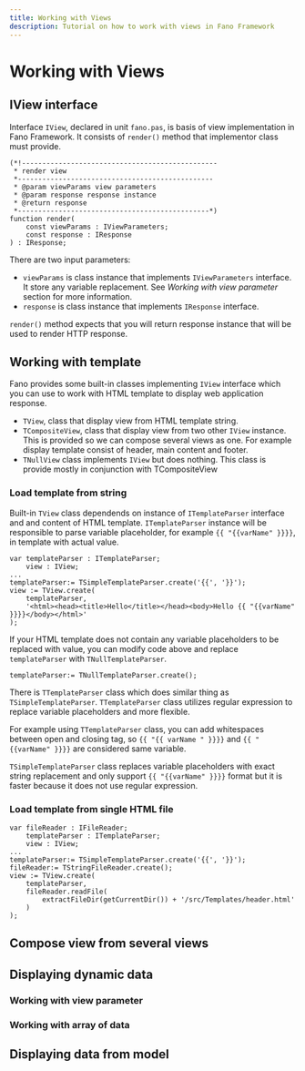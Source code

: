 ```yaml
---
title: Working with Views
description: Tutorial on how to work with views in Fano Framework
---
```


<h1 class="major">Working with Views</h1>

## IView interface

Interface `IView`, declared in unit `fano.pas`, is basis of view implementation in Fano Framework. It consists of `render()` method that implementor class must provide.

```
(*!------------------------------------------------
 * render view
 *------------------------------------------------
 * @param viewParams view parameters
 * @param response response instance
 * @return response
 *-----------------------------------------------*)
function render(
    const viewParams : IViewParameters;
    const response : IResponse
) : IResponse;

```

There are two input parameters:

- `viewParams` is class instance that implements `IViewParameters` interface. It
store any variable replacement. See *Working with view parameter* section for more information.
- `response` is class instance that implements `IResponse` interface.

`render()` method expects that you will return response instance that will be used to render HTTP response.

## Working with template

Fano provides some built-in classes implementing `IView` interface which you can use to work with HTML template to display web application response.

- `TView`, class that display view from HTML template string.
- `TCompositeView`, class that display view from two other `IView` instance. This is provided so we can compose several views as one. For example display
template consist of header, main content and footer.
- `TNullView` class implements `IView` but does nothing. This class is provide
mostly in conjunction with TCompositeView

### Load template from string

Built-in `TView` class dependends on instance of `ITemplateParser` interface and
and content of HTML template. `ITemplateParser` instance will be responsible to
parse variable placeholder, for example `{{ "{{varName" }}}}`, in template with actual value.

```
var templateParser : ITemplateParser;    
    view : IView;
...
templateParser:= TSimpleTemplateParser.create('{{', '}}');
view := TView.create(
    templateParser,
    '<html><head><title>Hello</title></head><body>Hello {{ "{{varName" }}}}</body></html>'
);
```

If your HTML template does not contain any variable placeholders to be replaced with value, you can modify code above and replace `templateParser` with `TNullTemplateParser`.

```
templateParser:= TNullTemplateParser.create();
```

There is `TTemplateParser` class which does similar thing as `TSimpleTemplateParser`. `TTemplateParser` class utilizes regular expression
to replace variable placeholders and more flexible.

For example using `TTemplateParser` class, you can add whitespaces between open and closing tag, so `{{ "{{ varName " }}}}` and `{{ "{{varName" }}}}` are considered same variable.

`TSimpleTemplateParser` class replaces variable placeholders with exact
string replacement and only support `{{ "{{varName" }}}}` format but it is faster because it does not use regular expression.


### Load template from single HTML file

```
var fileReader : IFileReader;
    templateParser : ITemplateParser;    
    view : IView;
...
templateParser:= TSimpleTemplateParser.create('{{', '}}');
fileReader:= TStringFileReader.create();
view := TView.create(
    templateParser,
    fileReader.readFile(
        extractFileDir(getCurrentDir()) + '/src/Templates/header.html'
    )
);
```

## Compose view from several views

## Displaying dynamic data

### Working with view parameter

### Working with array of data

## Displaying data from model

